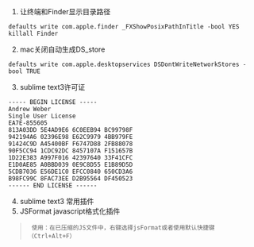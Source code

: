 1. 让终端和Finder显示目录路径
```
defaults write com.apple.finder _FXShowPosixPathInTitle -bool YES
killall Finder
```

2. mac关闭自动生成DS_store

`defaults write com.apple.desktopservices DSDontWriteNetworkStores -bool TRUE`


3. sublime text3许可证
```
----- BEGIN LICENSE -----
Andrew Weber
Single User License
EA7E-855605
813A03DD 5E4AD9E6 6C0EEB94 BC99798F
942194A6 02396E98 E62C9979 4BB979FE
91424C9D A45400BF F6747D88 2FB88078
90F5CC94 1CDC92DC 8457107A F151657B
1D22E383 A997F016 42397640 33F41CFC
E1D0AE85 A0BBD039 0E9C8D55 E1B89D5D
5CDB7036 E56DE1C0 EFCC0840 650CD3A6
B98FC99C 8FAC73EE D2B95564 DF450523
------ END LICENSE ------
```

4. sublime text3 常用插件
 1. JSFormat javascript格式化插件
>` 使用：在已压缩的JS文件中，右键选择jsFormat或者使用默认快捷键（Ctrl+Alt+F）`

